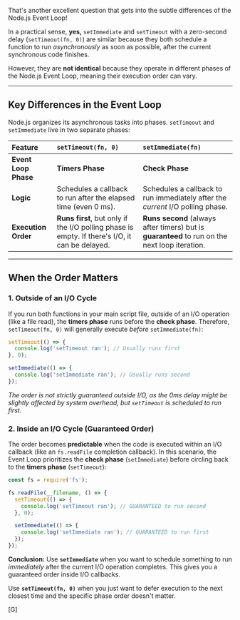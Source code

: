 That's another excellent question that gets into the subtle differences of the Node.js Event Loop\!

In a practical sense, **yes,** `setImmediate` and `setTimeout` with a zero-second delay (`setTimeout(fn, 0)`) are similar because they both schedule a function to run *asynchronously* as soon as possible, after the current synchronous code finishes.

However, they are **not identical** because they operate in different phases of the Node.js Event Loop, meaning their execution order can vary.

-----

## Key Differences in the Event Loop

Node.js organizes its asynchronous tasks into phases. `setTimeout` and `setImmediate` live in two separate phases:

| Feature | `setTimeout(fn, 0)` | `setImmediate(fn)` |
| :--- | :--- | :--- |
| **Event Loop Phase** | **Timers Phase** | **Check Phase** |
| **Logic** | Schedules a callback to run after the elapsed time (even 0 ms). | Schedules a callback to run immediately after the *current* I/O polling phase. |
| **Execution Order** | **Runs first**, but only if the I/O polling phase is empty. If there's I/O, it can be delayed. | **Runs second** (always after timers) but is **guaranteed** to run on the next loop iteration. |

-----

## When the Order Matters

### 1\. Outside of an I/O Cycle

If you run both functions in your main script file, outside of an I/O operation (like a file read), the **timers phase** runs before the **check phase**. Therefore, `setTimeout(fn, 0)` will generally execute *before* `setImmediate(fn)`:

```javascript
setTimeout(() => {
  console.log('setTimeout ran'); // Usually runs first
}, 0);

setImmediate(() => {
  console.log('setImmediate ran'); // Usually runs second
});
```

*The order is not strictly guaranteed outside I/O, as the 0ms delay might be slightly affected by system overhead, but `setTimeout` is *scheduled* to run first.*

### 2\. Inside an I/O Cycle (Guaranteed Order)

The order becomes **predictable** when the code is executed within an I/O callback (like an `fs.readFile` completion callback). In this scenario, the Event Loop prioritizes the **check phase** (`setImmediate`) before circling back to the **timers phase** (`setTimeout`):

```javascript
const fs = require('fs');

fs.readFile(__filename, () => {
  setTimeout(() => {
    console.log('setTimeout ran'); // GUARANTEED to run second
  }, 0);

  setImmediate(() => {
    console.log('setImmediate ran'); // GUARANTEED to run first
  });
});
```

**Conclusion:**
Use **`setImmediate`** when you want to schedule something to run *immediately* after the current I/O operation completes. This gives you a guaranteed order inside I/O callbacks.

Use **`setTimeout(fn, 0)`** when you just want to defer execution to the next closest time and the specific phase order doesn't matter.

[G]
